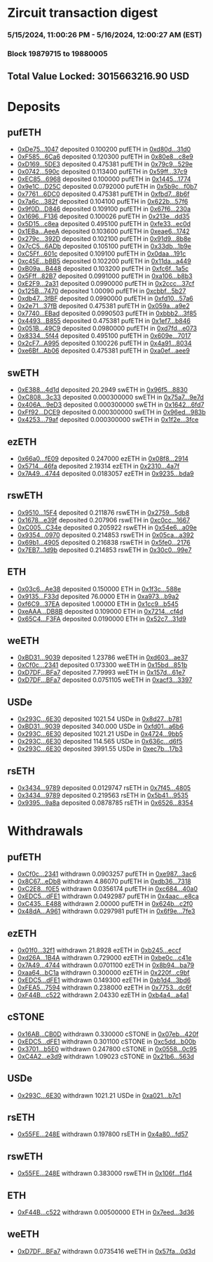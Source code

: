 # Zircuit transaction digest
### 5/15/2024, 11:00:26 PM - 5/16/2024, 12:00:27 AM (EST)
### Block 19879715 to 19880005

## Total Value Locked: 3015663216.90 USD

# Deposits
## pufETH
- [0xDe75...1047](https://etherscan.io/address/0xDe7588EB2a31812F01402005A4Ba2587BbB41047) deposited 0.100200 pufETH in [0xd80d...31d0](https://etherscan.io/tx/0xDe7588EB2a31812F01402005A4Ba2587BbB41047)
- [0xF585...6Ca6](https://etherscan.io/address/0xF585234f7666A10B9355f0EcfA9a7c5490616Ca6) deposited 0.120300 pufETH in [0x80e8...c8e9](https://etherscan.io/tx/0xF585234f7666A10B9355f0EcfA9a7c5490616Ca6)
- [0xD169...5DE3](https://etherscan.io/address/0xD1697aE5220be9E6013E533BD2cB3c4810895DE3) deposited 0.475381 pufETH in [0x79c9...529e](https://etherscan.io/tx/0xD1697aE5220be9E6013E533BD2cB3c4810895DE3)
- [0x0742...590c](https://etherscan.io/address/0x07427E97E7F8Bb576961b9E00e4aC3082509590c) deposited 0.113400 pufETH in [0x59ff...37c9](https://etherscan.io/tx/0x07427E97E7F8Bb576961b9E00e4aC3082509590c)
- [0xEC85...6968](https://etherscan.io/address/0xEC85bE4d8793b98b5EFbDe07fe92f02CD7466968) deposited 0.100000 pufETH in [0x1445...1774](https://etherscan.io/tx/0xEC85bE4d8793b98b5EFbDe07fe92f02CD7466968)
- [0x9e1C...D25C](https://etherscan.io/address/0x9e1CB53204a2df256E3AFbE480Ec7aEeaa33D25C) deposited 0.0792000 pufETH in [0x5b9c...f0b7](https://etherscan.io/tx/0x9e1CB53204a2df256E3AFbE480Ec7aEeaa33D25C)
- [0x7761...6DC0](https://etherscan.io/address/0x7761C00799843d745490b8a1760F7fc6D2A26DC0) deposited 0.475381 pufETH in [0xfbd7...8b6f](https://etherscan.io/tx/0x7761C00799843d745490b8a1760F7fc6D2A26DC0)
- [0x7a6c...382f](https://etherscan.io/address/0x7a6ca7e10729104F885394058930ac4Daf52382f) deposited 0.104100 pufETH in [0x622b...57f6](https://etherscan.io/tx/0x7a6ca7e10729104F885394058930ac4Daf52382f)
- [0x9f0D...D846](https://etherscan.io/address/0x9f0Db70922AeaB37C383Cf8Cd20D08f5Dc9FD846) deposited 0.109100 pufETH in [0x67f6...230a](https://etherscan.io/tx/0x9f0Db70922AeaB37C383Cf8Cd20D08f5Dc9FD846)
- [0x1696...F136](https://etherscan.io/address/0x1696916d65a94b43DD17C64A4E03C230a5CCF136) deposited 0.100026 pufETH in [0x213e...dd35](https://etherscan.io/tx/0x1696916d65a94b43DD17C64A4E03C230a5CCF136)
- [0x5D15...c8ea](https://etherscan.io/address/0x5D15Ae826AC337c0D4084B8cB2Bbd67b4e86c8ea) deposited 0.495100 pufETH in [0xfe33...ec0d](https://etherscan.io/tx/0x5D15Ae826AC337c0D4084B8cB2Bbd67b4e86c8ea)
- [0x1EBa...AeeA](https://etherscan.io/address/0x1EBa6a88B1A8361Ad969c72580DA4C1C381cAeeA) deposited 0.103600 pufETH in [0xeae6...1742](https://etherscan.io/tx/0x1EBa6a88B1A8361Ad969c72580DA4C1C381cAeeA)
- [0x279c...392D](https://etherscan.io/address/0x279cA080B695230bba0B4a88Fdd9026C0E69392D) deposited 0.102100 pufETH in [0x91d9...8b8e](https://etherscan.io/tx/0x279cA080B695230bba0B4a88Fdd9026C0E69392D)
- [0x7cC5...6ADb](https://etherscan.io/address/0x7cC580211CF73B189178d9D4cCbe577f09496ADb) deposited 0.105100 pufETH in [0x33db...1b9e](https://etherscan.io/tx/0x7cC580211CF73B189178d9D4cCbe577f09496ADb)
- [0xC5Ff...601c](https://etherscan.io/address/0xC5Ffd5014B6eE42DDCB83f02518C9FC2fa3f601c) deposited 0.109100 pufETH in [0x0daa...191c](https://etherscan.io/tx/0xC5Ffd5014B6eE42DDCB83f02518C9FC2fa3f601c)
- [0xc45E...bBB5](https://etherscan.io/address/0xc45E0E1D76f5C8e2Ba839Ae8BD62dF9e568CbBB5) deposited 0.102200 pufETH in [0x11da...a449](https://etherscan.io/tx/0xc45E0E1D76f5C8e2Ba839Ae8BD62dF9e568CbBB5)
- [0xB09a...B448](https://etherscan.io/address/0xB09a32774a3BcDa84B310E0BbCE573B6E009B448) deposited 0.103200 pufETH in [0xfc6f...1a5c](https://etherscan.io/tx/0xB09a32774a3BcDa84B310E0BbCE573B6E009B448)
- [0x5Fff...82B7](https://etherscan.io/address/0x5Fffe84a0d9050b33A99547ac2154414C91682B7) deposited 0.0991000 pufETH in [0xa106...b8b3](https://etherscan.io/tx/0x5Fffe84a0d9050b33A99547ac2154414C91682B7)
- [0xE2F9...2a31](https://etherscan.io/address/0xE2F9e6016655191B813aA5bBdB3b7a4B04052a31) deposited 0.0990000 pufETH in [0x2ccc...37cf](https://etherscan.io/tx/0xE2F9e6016655191B813aA5bBdB3b7a4B04052a31)
- [0x125B...7470](https://etherscan.io/address/0x125B22B4A56827faB8A52fbBc367259DB5287470) deposited 1.00090 pufETH in [0xcbbf...5b27](https://etherscan.io/tx/0x125B22B4A56827faB8A52fbBc367259DB5287470)
- [0xdb47...3fBF](https://etherscan.io/address/0xdb47A10783e66F74B590BF5DBd710d0a30463fBF) deposited 0.0990000 pufETH in [0xfd10...57a6](https://etherscan.io/tx/0xdb47A10783e66F74B590BF5DBd710d0a30463fBF)
- [0x2e71...37fB](https://etherscan.io/address/0x2e7106b68828f1ce8414bb234Ec43215dd5137fB) deposited 0.475381 pufETH in [0x059a...a9e2](https://etherscan.io/tx/0x2e7106b68828f1ce8414bb234Ec43215dd5137fB)
- [0x7740...EBad](https://etherscan.io/address/0x774041A6Cbd48320Af25C95286d8520Da2c0EBad) deposited 0.0990503 pufETH in [0xbbb2...3f85](https://etherscan.io/tx/0x774041A6Cbd48320Af25C95286d8520Da2c0EBad)
- [0x4493...B855](https://etherscan.io/address/0x44932e0A67d5A822e2cA79A0C9B1E0b1FCfcB855) deposited 0.475381 pufETH in [0x1ef7...b846](https://etherscan.io/tx/0x44932e0A67d5A822e2cA79A0C9B1E0b1FCfcB855)
- [0x051B...49C9](https://etherscan.io/address/0x051B9fAD31108911fd86b181b1aA2D9975A449C9) deposited 0.0980000 pufETH in [0xd7fd...e073](https://etherscan.io/tx/0x051B9fAD31108911fd86b181b1aA2D9975A449C9)
- [0x8334...5f44](https://etherscan.io/address/0x833402C474458023e65089b6a606245269425f44) deposited 0.495100 pufETH in [0x609e...7017](https://etherscan.io/tx/0x833402C474458023e65089b6a606245269425f44)
- [0x2cF7...A995](https://etherscan.io/address/0x2cF7C41c9B73d5A5EE56aC7B2F9330aaE48fA995) deposited 0.100226 pufETH in [0x4a91...8034](https://etherscan.io/tx/0x2cF7C41c9B73d5A5EE56aC7B2F9330aaE48fA995)
- [0xe6Bf...Ab06](https://etherscan.io/address/0xe6Bfe3013962F0d9B8dF8b3a2b026453ACf6Ab06) deposited 0.475381 pufETH in [0xa0ef...aee9](https://etherscan.io/tx/0xe6Bfe3013962F0d9B8dF8b3a2b026453ACf6Ab06)
## swETH
- [0xE388...4d1d](https://etherscan.io/address/0xE38837BDB470ceB95a14831715ACB74344b64d1d) deposited 20.2949 swETH in [0x96f5...8830](https://etherscan.io/tx/0xE38837BDB470ceB95a14831715ACB74344b64d1d)
- [0xC808...3c33](https://etherscan.io/address/0xC808544d5c95df3D5f4313efAc87C121A6A33c33) deposited 0.000300000 swETH in [0x75a7...9e7d](https://etherscan.io/tx/0xC808544d5c95df3D5f4313efAc87C121A6A33c33)
- [0x406A...9eD3](https://etherscan.io/address/0x406A496A05AEEae464B130943434cc13caF09eD3) deposited 0.000300000 swETH in [0x1642...6fd7](https://etherscan.io/tx/0x406A496A05AEEae464B130943434cc13caF09eD3)
- [0xFf92...DCE9](https://etherscan.io/address/0xFf92A7f497b4F521bC51bb90D13b6722BEEBDCE9) deposited 0.000300000 swETH in [0x96ed...983b](https://etherscan.io/tx/0xFf92A7f497b4F521bC51bb90D13b6722BEEBDCE9)
- [0x4253...79af](https://etherscan.io/address/0x4253d728A85800944CC24B0b350607D7FA6b79af) deposited 0.000300000 swETH in [0x1f2e...3fce](https://etherscan.io/tx/0x4253d728A85800944CC24B0b350607D7FA6b79af)
## ezETH
- [0x66a0...fE09](https://etherscan.io/address/0x66a036734d78ACa65C622dbd112dD8C8dc6AfE09) deposited 0.247000 ezETH in [0x08f8...2914](https://etherscan.io/tx/0x66a036734d78ACa65C622dbd112dD8C8dc6AfE09)
- [0x5714...46fa](https://etherscan.io/address/0x57145617fD1A93bbe2996FfB17868cCc19f446fa) deposited 2.19314 ezETH in [0x2310...4a7f](https://etherscan.io/tx/0x57145617fD1A93bbe2996FfB17868cCc19f446fa)
- [0x7A49...4744](https://etherscan.io/address/0x7A493Be5c2ce014cD049Bf178a1ac0Db1B434744) deposited 0.0183057 ezETH in [0x9235...bda9](https://etherscan.io/tx/0x7A493Be5c2ce014cD049Bf178a1ac0Db1B434744)
## rswETH
- [0x9510...15F4](https://etherscan.io/address/0x9510B7339a145BE29cCDDb35deeb53c4D9d815F4) deposited 0.211876 rswETH in [0x2759...5db8](https://etherscan.io/tx/0x9510B7339a145BE29cCDDb35deeb53c4D9d815F4)
- [0x1678...e39f](https://etherscan.io/address/0x1678dFb46d523De54D4E152a641A8B8F0407e39f) deposited 0.207906 rswETH in [0xc0cc...1667](https://etherscan.io/tx/0x1678dFb46d523De54D4E152a641A8B8F0407e39f)
- [0xC005...C34e](https://etherscan.io/address/0xC005B673b9CA0cAFe5d2175ec36C3716dBe2C34e) deposited 0.205922 rswETH in [0x54e6...a09e](https://etherscan.io/tx/0xC005B673b9CA0cAFe5d2175ec36C3716dBe2C34e)
- [0x9354...0970](https://etherscan.io/address/0x9354B9259442a8f61AbCC070a6D942650B4d0970) deposited 0.214853 rswETH in [0x05ca...a392](https://etherscan.io/tx/0x9354B9259442a8f61AbCC070a6D942650B4d0970)
- [0x69b1...4905](https://etherscan.io/address/0x69b12c775D9c2862940C9De4B493D539DA6A4905) deposited 0.216838 rswETH in [0x5fe0...2176](https://etherscan.io/tx/0x69b12c775D9c2862940C9De4B493D539DA6A4905)
- [0x7EB7...1d9b](https://etherscan.io/address/0x7EB77c1dfA5A4bD92ae75C555DdB668876D41d9b) deposited 0.214853 rswETH in [0x30c0...99e7](https://etherscan.io/tx/0x7EB77c1dfA5A4bD92ae75C555DdB668876D41d9b)
## ETH
- [0x03c6...Ae38](https://etherscan.io/address/0x03c66A97b5a824d45a22CE533bc2640bF695Ae38) deposited 0.150000 ETH in [0x1f3c...588e](https://etherscan.io/tx/0x03c66A97b5a824d45a22CE533bc2640bF695Ae38)
- [0x9135...F33d](https://etherscan.io/address/0x91358342AAF02De8ad831d5E13927AB614F9F33d) deposited 76.0000 ETH in [0xa973...b9a2](https://etherscan.io/tx/0x91358342AAF02De8ad831d5E13927AB614F9F33d)
- [0xf6C9...37EA](https://etherscan.io/address/0xf6C9b1D411625a81A1a9080cEa3D93FCD3D437EA) deposited 1.00000 ETH in [0x1cc9...b545](https://etherscan.io/tx/0xf6C9b1D411625a81A1a9080cEa3D93FCD3D437EA)
- [0xeAAA...DB8B](https://etherscan.io/address/0xeAAAb878f6CaC331a20010f7929d0a8aF24FDB8B) deposited 0.109000 ETH in [0x7214...cf4d](https://etherscan.io/tx/0xeAAAb878f6CaC331a20010f7929d0a8aF24FDB8B)
- [0x65C4...F3FA](https://etherscan.io/address/0x65C44174e56F40666D8F924482aB5d64d3cCF3FA) deposited 0.0190000 ETH in [0x52c7...31d9](https://etherscan.io/tx/0x65C44174e56F40666D8F924482aB5d64d3cCF3FA)
## weETH
- [0xBD31...9039](https://etherscan.io/address/0xBD310De6bd2983c4ee5aD3ad7Ed90f923CD59039) deposited 1.23786 weETH in [0xd603...ae37](https://etherscan.io/tx/0xBD310De6bd2983c4ee5aD3ad7Ed90f923CD59039)
- [0xCf0c...2341](https://etherscan.io/address/0xCf0c23660Bce7aF0cC2c10E990CDe6400bc92341) deposited 0.173300 weETH in [0x15bd...851b](https://etherscan.io/tx/0xCf0c23660Bce7aF0cC2c10E990CDe6400bc92341)
- [0xD7DF...BFa7](https://etherscan.io/address/0xD7DF7E085214743530afF339aFC420c7c720BFa7) deposited 7.79993 weETH in [0x157d...61e7](https://etherscan.io/tx/0xD7DF7E085214743530afF339aFC420c7c720BFa7)
- [0xD7DF...BFa7](https://etherscan.io/address/0xD7DF7E085214743530afF339aFC420c7c720BFa7) deposited 0.0751105 weETH in [0xacf3...3397](https://etherscan.io/tx/0xD7DF7E085214743530afF339aFC420c7c720BFa7)
## USDe
- [0x293C...6E30](https://etherscan.io/address/0x293C6937D8D82e05B01335F7B33FBA0c8e256E30) deposited 1021.54 USDe in [0x8d27...b781](https://etherscan.io/tx/0x293C6937D8D82e05B01335F7B33FBA0c8e256E30)
- [0xBD31...9039](https://etherscan.io/address/0xBD310De6bd2983c4ee5aD3ad7Ed90f923CD59039) deposited 340.000 USDe in [0xfd01...a6b6](https://etherscan.io/tx/0xBD310De6bd2983c4ee5aD3ad7Ed90f923CD59039)
- [0x293C...6E30](https://etherscan.io/address/0x293C6937D8D82e05B01335F7B33FBA0c8e256E30) deposited 1021.21 USDe in [0x4724...9bb5](https://etherscan.io/tx/0x293C6937D8D82e05B01335F7B33FBA0c8e256E30)
- [0x293C...6E30](https://etherscan.io/address/0x293C6937D8D82e05B01335F7B33FBA0c8e256E30) deposited 114.565 USDe in [0x636c...d6f5](https://etherscan.io/tx/0x293C6937D8D82e05B01335F7B33FBA0c8e256E30)
- [0x293C...6E30](https://etherscan.io/address/0x293C6937D8D82e05B01335F7B33FBA0c8e256E30) deposited 3991.55 USDe in [0xec7b...17b3](https://etherscan.io/tx/0x293C6937D8D82e05B01335F7B33FBA0c8e256E30)
## rsETH
- [0x3434...9789](https://etherscan.io/address/0x34349c5569e7B846c3558961552D2202760A9789) deposited 0.0129747 rsETH in [0x7f45...4805](https://etherscan.io/tx/0x34349c5569e7B846c3558961552D2202760A9789)
- [0x3434...9789](https://etherscan.io/address/0x34349c5569e7B846c3558961552D2202760A9789) deposited 0.219563 rsETH in [0x5b41...9535](https://etherscan.io/tx/0x34349c5569e7B846c3558961552D2202760A9789)
- [0x9395...9a8a](https://etherscan.io/address/0x9395bb8993516E998Eb6366cAf0eB85a9b3D9a8a) deposited 0.0878785 rsETH in [0x6526...8354](https://etherscan.io/tx/0x9395bb8993516E998Eb6366cAf0eB85a9b3D9a8a)
# Withdrawals
## pufETH
- [0xCf0c...2341](https://etherscan.io/address/0xCf0c23660Bce7aF0cC2c10E990CDe6400bc92341) withdrawn 0.0903257 pufETH in [0xe987...3ac6](https://etherscan.io/tx/0xCf0c23660Bce7aF0cC2c10E990CDe6400bc92341)
- [0x8C67...eDb8](https://etherscan.io/address/0x8C67872500dB226AC43C93F9ccc3157D731FeDb8) withdrawn 4.86070 pufETH in [0xdb36...7318](https://etherscan.io/tx/0x8C67872500dB226AC43C93F9ccc3157D731FeDb8)
- [0xC2E8...f0E5](https://etherscan.io/address/0xC2E8Ec7388134a1063Bfb94FB851B8c817FFf0E5) withdrawn 0.0356174 pufETH in [0xc684...40a0](https://etherscan.io/tx/0xC2E8Ec7388134a1063Bfb94FB851B8c817FFf0E5)
- [0xEDC5...dFE1](https://etherscan.io/address/0xEDC5E59A9A90185F01a255603174b1E157b1dFE1) withdrawn 0.0492987 pufETH in [0x4aac...e8ca](https://etherscan.io/tx/0xEDC5E59A9A90185F01a255603174b1E157b1dFE1)
- [0xC435...E488](https://etherscan.io/address/0xC435C05232a18b79AD71A4DF4944Fb70A1B8E488) withdrawn 2.00000 pufETH in [0x624b...c2f0](https://etherscan.io/tx/0xC435C05232a18b79AD71A4DF4944Fb70A1B8E488)
- [0x48dA...A961](https://etherscan.io/address/0x48dAa0a105E07c75b353F3542EdEf92BD62AA961) withdrawn 0.0297981 pufETH in [0x6f9e...7fe3](https://etherscan.io/tx/0x48dAa0a105E07c75b353F3542EdEf92BD62AA961)
## ezETH
- [0x01f0...32f1](https://etherscan.io/address/0x01f05Af35356C791fE4c7C691d8596520eE732f1) withdrawn 21.8928 ezETH in [0xb245...eccf](https://etherscan.io/tx/0x01f05Af35356C791fE4c7C691d8596520eE732f1)
- [0xd26A...1B4A](https://etherscan.io/address/0xd26A31519e3D11ccA5ebA244Fa9d96B2F5181B4A) withdrawn 0.729000 ezETH in [0xbe0c...c41e](https://etherscan.io/tx/0xd26A31519e3D11ccA5ebA244Fa9d96B2F5181B4A)
- [0x7A49...4744](https://etherscan.io/address/0x7A493Be5c2ce014cD049Bf178a1ac0Db1B434744) withdrawn 0.0701100 ezETH in [0x8b94...ba79](https://etherscan.io/tx/0x7A493Be5c2ce014cD049Bf178a1ac0Db1B434744)
- [0xaa64...bC1a](https://etherscan.io/address/0xaa64896c41FB878973e083Ed934caf198EB9bC1a) withdrawn 0.300000 ezETH in [0x220f...c9bf](https://etherscan.io/tx/0xaa64896c41FB878973e083Ed934caf198EB9bC1a)
- [0xEDC5...dFE1](https://etherscan.io/address/0xEDC5E59A9A90185F01a255603174b1E157b1dFE1) withdrawn 0.149300 ezETH in [0xb1d4...3bd6](https://etherscan.io/tx/0xEDC5E59A9A90185F01a255603174b1E157b1dFE1)
- [0xFEA5...7594](https://etherscan.io/address/0xFEA524b2904B1C168E70438483D65Dea8D8b7594) withdrawn 0.238000 ezETH in [0x7753...dc6f](https://etherscan.io/tx/0xFEA524b2904B1C168E70438483D65Dea8D8b7594)
- [0xF44B...c522](https://etherscan.io/address/0xF44B779eEe0109D4AdDa1727b5044fD23F89c522) withdrawn 2.04330 ezETH in [0xb4a4...a4a1](https://etherscan.io/tx/0xF44B779eEe0109D4AdDa1727b5044fD23F89c522)
## cSTONE
- [0x16AB...CB0D](https://etherscan.io/address/0x16ABcc69952fFf3B136DD505794337A5F9C2CB0D) withdrawn 0.330000 cSTONE in [0x07eb...420f](https://etherscan.io/tx/0x16ABcc69952fFf3B136DD505794337A5F9C2CB0D)
- [0xEDC5...dFE1](https://etherscan.io/address/0xEDC5E59A9A90185F01a255603174b1E157b1dFE1) withdrawn 0.301100 cSTONE in [0xc5dd...b00b](https://etherscan.io/tx/0xEDC5E59A9A90185F01a255603174b1E157b1dFE1)
- [0x3701...b5E0](https://etherscan.io/address/0x3701e7148354E96e54BECADD07b69BD10763b5E0) withdrawn 0.247800 cSTONE in [0x0558...0c95](https://etherscan.io/tx/0x3701e7148354E96e54BECADD07b69BD10763b5E0)
- [0xC4A2...e3d9](https://etherscan.io/address/0xC4A2Fe5b6676D9393335317404BBad4D0082e3d9) withdrawn 1.09023 cSTONE in [0x21b6...563d](https://etherscan.io/tx/0xC4A2Fe5b6676D9393335317404BBad4D0082e3d9)
## USDe
- [0x293C...6E30](https://etherscan.io/address/0x293C6937D8D82e05B01335F7B33FBA0c8e256E30) withdrawn 1021.21 USDe in [0xa021...b7c1](https://etherscan.io/tx/0x293C6937D8D82e05B01335F7B33FBA0c8e256E30)
## rsETH
- [0x55FE...248E](https://etherscan.io/address/0x55FEAea463e973faA23Cf1994860b602497e248E) withdrawn 0.197800 rsETH in [0x4a80...fd57](https://etherscan.io/tx/0x55FEAea463e973faA23Cf1994860b602497e248E)
## rswETH
- [0x55FE...248E](https://etherscan.io/address/0x55FEAea463e973faA23Cf1994860b602497e248E) withdrawn 0.383000 rswETH in [0x106f...f1d4](https://etherscan.io/tx/0x55FEAea463e973faA23Cf1994860b602497e248E)
## ETH
- [0xF44B...c522](https://etherscan.io/address/0xF44B779eEe0109D4AdDa1727b5044fD23F89c522) withdrawn 0.00500000 ETH in [0x7eed...3d36](https://etherscan.io/tx/0xF44B779eEe0109D4AdDa1727b5044fD23F89c522)
## weETH
- [0xD7DF...BFa7](https://etherscan.io/address/0xD7DF7E085214743530afF339aFC420c7c720BFa7) withdrawn 0.0735416 weETH in [0x57fa...0d3d](https://etherscan.io/tx/0xD7DF7E085214743530afF339aFC420c7c720BFa7)
